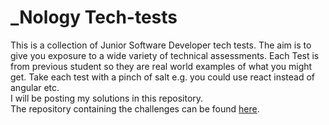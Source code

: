 # _Nology Tech-tests

This is a collection of Junior Software Developer tech tests. The aim is to give you exposure to a wide variety of technical assessments. 
Each Test is from previous student so they are real world examples of what you might get. 
Take each test with a pinch of salt e.g. you could use react instead of angular etc.
<br> I will be posting my solutions in this repository. <br> 
The repository containing the challenges can be found [here](https://github.com/nology-tech/tech-tests). 